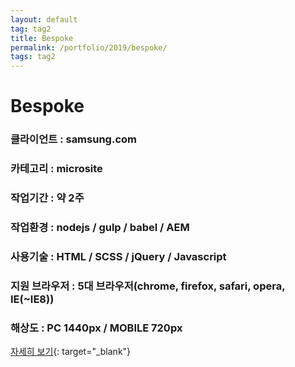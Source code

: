 ```yaml
---
layout: default
tag: tag2
title: Bespoke
permalink: /portfolio/2019/bespoke/
tags: tag2
---
```

# Bespoke
### 클라이언트 : samsung.com
### 카테고리 : microsite
### 작업기간 : 약 2주
### 작업환경 : nodejs / gulp / babel / AEM
### 사용기술 : HTML / SCSS / jQuery / Javascript
### 지원 브라우저 : 5대 브라우저(chrome, firefox, safari, opera, IE(~IE8))
### 해상도 : PC 1440px / MOBILE 720px

[자세히 보기](/src/2019/bespoke){: target="_blank"}
